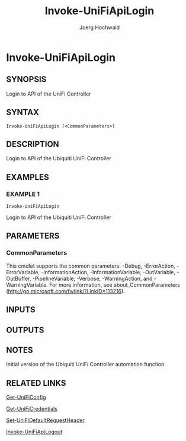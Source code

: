 ﻿---
author: Joerg Hochwald
category: UNIFITOOLING
external help file: UniFiTooling-help.xml
layout: post
Module Name: UniFiTooling
online version: https://github.com/jhochwald/UniFiTooling/docs/Invoke-UniFiApiLogin.md
schema: 2.0.0
tags: OnlineHelp PowerShell
timestamp: 2019-01-11
title: Invoke-UniFiApiLogin
---

# Invoke-UniFiApiLogin

## SYNOPSIS
Login to API of the UniFi Controller

## SYNTAX

```
Invoke-UniFiApiLogin [<CommonParameters>]
```

## DESCRIPTION
Login to API of the Ubiquiti UniFi Controller

## EXAMPLES

### EXAMPLE 1
```
Invoke-UniFiApiLogin
```

Login to API of the Ubiquiti UniFi Controller

## PARAMETERS

### CommonParameters
This cmdlet supports the common parameters: -Debug, -ErrorAction, -ErrorVariable, -InformationAction, -InformationVariable, -OutVariable, -OutBuffer, -PipelineVariable, -Verbose, -WarningAction, and -WarningVariable.
For more information, see about_CommonParameters (http://go.microsoft.com/fwlink/?LinkID=113216).

## INPUTS

## OUTPUTS

## NOTES
Initial version of the Ubiquiti UniFi Controller automation function

## RELATED LINKS

[Get-UniFiConfig]()

[Get-UniFiCredentials]()

[Set-UniFiDefaultRequestHeader]()

[Invoke-UniFiApiLogout]()

